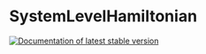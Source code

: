 # SystemLevelHamiltonian
<a href="https://jeffwack.github.io/Mandelbrot.jl/dev/"><img src="https://img.shields.io/badge/docs-stable-blue.svg" alt="Documentation of latest stable version"></a>
